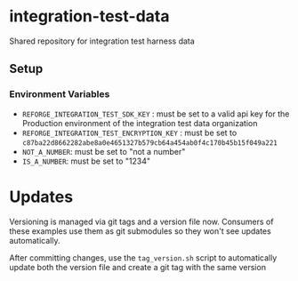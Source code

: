 # integration-test-data

Shared repository for integration test harness data

## Setup

### Environment Variables

- `REFORGE_INTEGRATION_TEST_SDK_KEY` : must be set to a valid api key for the Production environment
  of the integration test data organization
- `REFORGE_INTEGRATION_TEST_ENCRYPTION_KEY` : must be set to
  `c87ba22d8662282abe8a0e4651327b579cb64a454ab0f4c170b45b15f049a221`
- `NOT_A_NUMBER`: must be set to "not a number"
- `IS_A_NUMBER`: must be set to "1234"

# Updates

Versioning is managed via git tags and a version file now. Consumers of these examples use them as
git submodules so they won't see updates automatically.

After committing changes, use the `tag_version.sh` script to automatically update both the version
file and create a git tag with the same version
